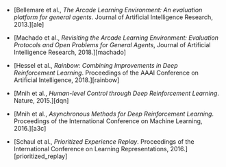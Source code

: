 

- [Bellemare et al., *The Arcade Learning Environment: An evaluation platform for
general agents*. Journal of Artificial Intelligence Research, 2013.][ale]

- [Machado et al., *Revisiting the Arcade Learning Environment: Evaluation
Protocols and Open Problems for General Agents*, Journal of Artificial
Intelligence Research, 2018.][machado]

- [Hessel et al., *Rainbow: Combining Improvements in Deep Reinforcement Learning*.
Proceedings of the AAAI Conference on Artificial Intelligence, 2018.][rainbow]

- [Mnih et al., *Human-level Control through Deep Reinforcement Learning*. Nature,
2015.][dqn]

- [Mnih et al., *Asynchronous Methods for Deep Reinforcement Learning*. Proceedings
of the International Conference on Machine Learning, 2016.][a3c]

- [Schaul et al., *Prioritized Experience Replay*. Proceedings of the International
Conference on Learning Representations, 2016.][prioritized_replay]

